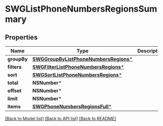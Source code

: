 # SWGListPhoneNumbersRegionsSummary

## Properties
Name | Type | Description | Notes
------------ | ------------- | ------------- | -------------
**groupBy** | [**SWGGroupByListPhoneNumbersRegions***](SWGGroupByListPhoneNumbersRegions.md) |  | [optional] 
**filters** | [**SWGFilterListPhoneNumbersRegions***](SWGFilterListPhoneNumbersRegions.md) |  | [optional] 
**sort** | [**SWGSortListPhoneNumbersRegions***](SWGSortListPhoneNumbersRegions.md) |  | [optional] 
**total** | **NSNumber*** |  | [optional] 
**offset** | **NSNumber*** |  | [optional] 
**limit** | **NSNumber*** |  | [optional] 
**items** | [**SWGPhoneNumbersRegionsFull***](SWGPhoneNumbersRegionsFull.md) |  | [optional] 

[[Back to Model list]](../README.md#documentation-for-models) [[Back to API list]](../README.md#documentation-for-api-endpoints) [[Back to README]](../README.md)


